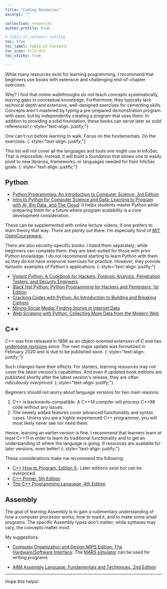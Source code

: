 ```yaml
---
title: "Coding Resources"
excerpt: ""

collection: resources
author_profile: true

# Table of contents setting
toc: true
toc_label: Table of Contents
toc_icon: file-alt
toc_sticky: true

---
```


While many resources exist for learning programming, I recommend that beginners use books with extensive and challenging end-of-chapter exercises. 

Why? I find that online walkthroughs do not teach concepts systematically, leaving gaps in conceptual knowledge. Furthermore, they typically lack technical depth and extensive, well-designed exercises for cementing skills. Concepts aren't mastered by typing a pre-prepared demonstration program with ease, but by independently creating a program that uses them. In addition to providing a solid foundation, these books can serve later as solid references!
{: style="text-align: justify;"}

One can't run before learning to walk. Focus on the fundamentals. Do the exercises. 
{: style="text-align: justify;"}

This list _will not_ cover all the languages and tools one might use in InfoSec. That is impossible. Instead, it will build a foundation that allows one to easily pivot to new libraries, frameworks, or languages needed for their InfoSec goals.
{: style="text-align: justify;"}

## Python

- [Python Programming: An Introduction to Computer Science, 3rd Edition](https://www.amazon.com/Python-Programming-Introduction-Computer-Science/dp/1590282752/ref=sr_1_1?dchild=1&keywords=python+programming+introduction+to+computer+science+by+john+zelle&qid=1594573184&sr=8-1)
- [Intro to Python for Computer Science and Data: Learning to Program with AI, Big Data, and The Cloud](https://www.amazon.com/Intro-Python-Computer-Science-Data/dp/0135404673/ref=sr_1_3?dchild=1&keywords=deitel+python+data+science&qid=1594574309&sr=8-3): It helps students master Python while preparing them for a future where program scalability is a core development consideration.

These can be supplemented with online lecture videos, if one prefers to learn theory that way. There are plenty out there. I'm especially fond of [MIT OpenCourseware.](https://www.youtube.com/watch?v=nykOeWgQcHM&list=PLUl4u3cNGP63WbdFxL8giv4yhgdMGaZNA)

There are also security-specific books. I listed them separately; while beginners can complete them, they are best-suited for those with prior Python knowledge. I _do not_ recommend starting to learn Python with them as they do not have extensive exercises for practice. However, they provide fantastic examples of Python's applications:
{: style="text-align: justify;"}

- [Violent Python: A Cookbook for Hackers, Forensic Analysts, Penetration Testers, and Security Engineers](https://www.amazon.com/Violent-Python-Cookbook-Penetration-Engineers/dp/1597499579)
- [Black Hat Python: Python Programming for Hackers and Pentesters, 1st Edition](https://www.amazon.com/Black-Hat-Python-Programming-Pentesters/dp/1593275900/ref=sr_1_1?dchild=1&keywords=black+hat+python&qid=1594574660&sr=8-1)
- [Cracking Codes with Python: An Introduction to Building and Breaking Ciphers](https://www.amazon.com/Cracking-Codes-Python-Introduction-Building/dp/1593278225/ref=sr_1_33?dchild=1&keywords=no+starch+python&qid=1594583862&sr=8-33)
- [Mining Social Media: Finding Stories in Internet Data](https://www.amazon.com/Mining-Social-Media-Finding-Internet/dp/1593279167/ref=sr_1_11?dchild=1&keywords=no+starch+python&qid=1594583862&sr=8-11)
- [Web Scraping with Python: Collecting More Data from the Modern Web](https://www.amazon.com/Web-Scraping-Python-Collecting-Modern/dp/1491985577/ref=sr_1_5?dchild=1&keywords=web+scraping&qid=1594591699&sr=8-5)

## C++

C++ was first released in 1998 as an object-oriented extension of C and has [undergone revisions](https://www.geeksforgeeks.org/history-of-c/) since. The next major update was formalized in February 2020 and is due to be published soon.
{: style="text-align: justify;"} 

Such changes have their effects. For starters, learning resources may not cover the latest version's capabilities. And even if updated book editions are published shortly after the latest version's release, they are often _ridiculously overpriced._
{: style="text-align: justify;"} 

Beginners should not worry about language versions for two main reasons:

1. C++ is backwards-compatible. A C++14 compiler will process C++98 code without any issues.
2. The newely added features cover advanced functionality and syntax cases. Unless you are a highly-experienced C++ programmer, you will most likely never see nor need them.

Hence, learning an earlier version is fine. I recommend that learners learn _at least_ C++11 in order to learn its traditional functionality and to get an understanding of where the language is going. If resources are available for later versions, even better!
{: style="text-align: justify;"}

These considerations make me recommend the following:
- [C++ How to Program, Edition 9.](https://www.addall.com/SuperRare/UsedRare.cgi?title=C%2B%2B+How+to+Program+Edition+9&author=&keyword=&isbn=&exclude=&binding=Any+Binding&min=&max=&dispCurr=USD&order=PRICE&ordering=ASC&match=Y&timeout=15&store=ABAA&store=Alibris&store=Abebooks&store=AbebooksAU&store=AbebooksDE&store=AbebooksFR&store=AbebooksUK&store=Amazon&store=AmazonCA&store=AmazonUK&store=AmazonDE&store=AmazonFR&store=Antiqbook&store=Biblio&store=BiblioUK&store=Bibliophile&store=Bibliopoly&store=Booksandcollectibles&store=ILAB&store=Powells&store=ZVAB&via=new): Later editions exist but can be overpriced.
- [C++ Primer, 5th Edition](https://www.amazon.com/C-Programming-Language-4th/dp/0321563840/ref=sr_1_2?crid=2QYO38TMUACJT&dchild=1&keywords=programming+principles+and+practice+using+c%2B%2B&qid=1594601499&s=books&sprefix=programming%3A+princ%2Cstripbooks%2C216&sr=1-2)
- [The C++ Programming Language, 4th Edition](https://www.amazon.com/C-Programming-Language-4th/dp/0321563840/ref=sr_1_2?crid=2QYO38TMUACJT&dchild=1&keywords=programming+principles+and+practice+using+c%2B%2B&qid=1594601499&s=books&sprefix=programming%3A+princ%2Cstripbooks%2C216&sr=1-2)

## Assembly

The goal of learning Assembly is to gain a rudimentary understanding of how a computer processor works, how to read it, and to make some small programs. The specific Assembly types don't matter; while syntaxes may vary, the concepts matter most.

My suggestions:
- [Computer Organization and Design MIPS Edition: The Hardware/Software Interface](https://www.amazon.com/David-Patterson/dp/0124077269/ref=sr_1_4?dchild=1&keywords=computer+architecture&qid=1594602970&sr=8-4): The [MARS simulator](http://courses.missouristate.edu/kenvollmar/mars/) can be used for writing programs

- [ARM Assembly Language: Fundamentals and Techniques, 2nd Edition](https://www.amazon.com/ARM-Assembly-Language-Fundamentals-Techniques-ebook/dp/B00OGLE6CW/ref=sr_1_1?dchild=1&keywords=ARM+Assembly+Language%3A+Fundamentals+and+Techniques+2nd+Edition&qid=1594604793&s=books&sr=1-1)

***

Hope this helps!